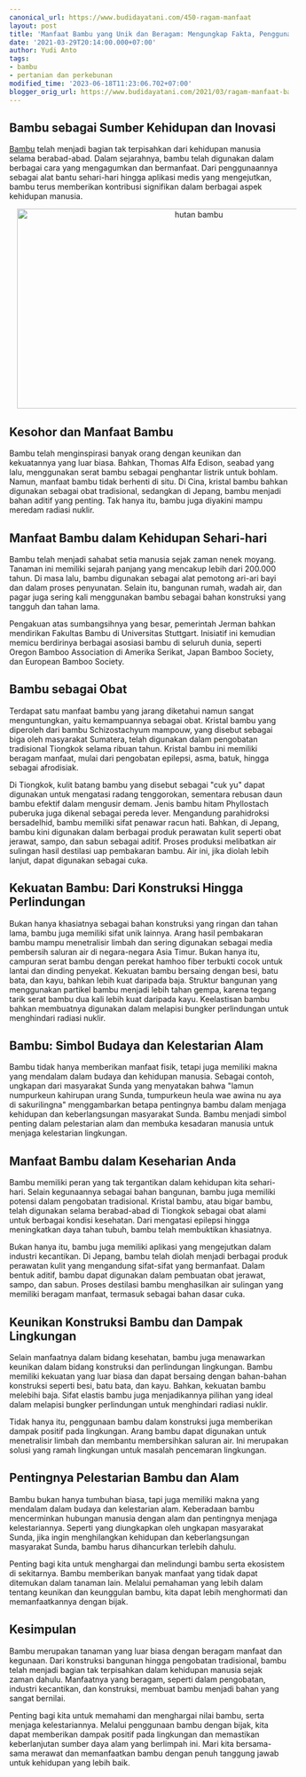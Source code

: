 ```yaml
---
canonical_url: https://www.budidayatani.com/450-ragam-manfaat
layout: post
title: 'Manfaat Bambu yang Unik dan Beragam: Mengungkap Fakta, Penggunaan, dan Keistimewaannya'
date: '2021-03-29T20:14:00.000+07:00'
author: Yudi Anto
tags:
- bambu
- pertanian dan perkebunan
modified_time: '2023-06-18T11:23:06.702+07:00'
blogger_orig_url: https://www.budidayatani.com/2021/03/ragam-manfaat-bambu-dari-waktu-ke-waktu.html
---
```


<h2>Bambu sebagai Sumber Kehidupan dan Inovasi</h2><p><a href="https://www.budidayatani.com/search/label/bambu">Bambu</a> telah menjadi bagian tak terpisahkan dari kehidupan manusia selama berabad-abad. Dalam sejarahnya, bambu telah digunakan dalam berbagai cara yang mengagumkan dan bermanfaat. Dari penggunaannya sebagai alat bantu sehari-hari hingga aplikasi medis yang mengejutkan, bambu terus memberikan kontribusi signifikan dalam berbagai aspek kehidupan manusia.</p><div class="separator" style="clear: both; text-align: center;"><a href="https://blogger.googleusercontent.com/img/b/R29vZ2xl/AVvXsEiSfHipRe4uITSZ8jiQfFqQ5qjS2S5b1Ds5wEB5Xb_ZskOT9TymrRiLerz_DFeSn9jCSumVrKi1fhpUgaFSIDGfElaZz3fa49VBzACCVhulZjOKN_6XHrYi2Uf4F7Z79Gq9JdQIpCWVmkUnyBKWpCJcf0GI6peBPDq-0TfdU-iSeykZrfwfe5vRC5QxEQ/s2133/hutan(1).jpg" imageanchor="1" style="margin-left: 1em; margin-right: 1em;"><img alt="hutan bambu" border="0" data-original-height="1200" data-original-width="2133" height="360" src="https://blogger.googleusercontent.com/img/b/R29vZ2xl/AVvXsEiSfHipRe4uITSZ8jiQfFqQ5qjS2S5b1Ds5wEB5Xb_ZskOT9TymrRiLerz_DFeSn9jCSumVrKi1fhpUgaFSIDGfElaZz3fa49VBzACCVhulZjOKN_6XHrYi2Uf4F7Z79Gq9JdQIpCWVmkUnyBKWpCJcf0GI6peBPDq-0TfdU-iSeykZrfwfe5vRC5QxEQ/w640-h360/hutan(1).jpg" width="640" /></a></div><h2>Kesohor dan Manfaat Bambu</h2><p>Bambu telah menginspirasi banyak orang dengan keunikan dan kekuatannya yang luar biasa. Bahkan, Thomas Alfa Edison, seabad yang lalu, menggunakan serat bambu sebagai penghantar listrik untuk bohlam. Namun, manfaat bambu tidak berhenti di situ. Di Cina, kristal bambu bahkan digunakan sebagai obat tradisional, sedangkan di Jepang, bambu menjadi bahan aditif yang penting. Tak hanya itu, bambu juga diyakini mampu meredam radiasi nuklir.</p><h2>Manfaat Bambu dalam Kehidupan Sehari-hari</h2><p>Bambu telah menjadi sahabat setia manusia sejak zaman nenek moyang. Tanaman ini memiliki sejarah panjang yang mencakup lebih dari 200.000 tahun. Di masa lalu, bambu digunakan sebagai alat pemotong ari-ari bayi dan dalam proses penyunatan. Selain itu, bangunan rumah, wadah air, dan pagar juga sering kali menggunakan bambu sebagai bahan konstruksi yang tangguh dan tahan lama.</p><p>Pengakuan atas sumbangsihnya yang besar, pemerintah Jerman bahkan mendirikan Fakultas Bambu di Universitas Stuttgart. Inisiatif ini kemudian memicu berdirinya berbagai asosiasi bambu di seluruh dunia, seperti Oregon Bamboo Association di Amerika Serikat, Japan Bamboo Society, dan European Bamboo Society.</p><h2>Bambu sebagai Obat</h2><p>Terdapat satu manfaat bambu yang jarang diketahui namun sangat menguntungkan, yaitu kemampuannya sebagai obat. Kristal bambu yang diperoleh dari bambu Schizostachyum mampouw, yang disebut sebagai biga oleh masyarakat Sumatera, telah digunakan dalam pengobatan tradisional Tiongkok selama ribuan tahun. Kristal bambu ini memiliki beragam manfaat, mulai dari pengobatan epilepsi, asma, batuk, hingga sebagai afrodisiak.</p><p>Di Tiongkok, kulit batang bambu yang disebut sebagai "cuk yu" dapat digunakan untuk mengatasi radang tenggorokan, sementara rebusan daun bambu efektif dalam mengusir demam. Jenis bambu hitam Phyllostach puberuka juga dikenal sebagai pereda lever. Mengandung parahidroksi bersadelhid, bambu memiliki sifat penawar racun hati. Bahkan, di Jepang, bambu kini digunakan dalam berbagai produk perawatan kulit seperti obat jerawat, sampo, dan sabun sebagai aditif. Proses produksi melibatkan air sulingan hasil destilasi uap pembakaran bambu. Air ini, jika diolah lebih lanjut, dapat digunakan sebagai cuka.</p><h2>Kekuatan Bambu: Dari Konstruksi Hingga Perlindungan</h2><p>Bukan hanya khasiatnya sebagai bahan konstruksi yang ringan dan tahan lama, bambu juga memiliki sifat unik lainnya. Arang hasil pembakaran bambu mampu menetralisir limbah dan sering digunakan sebagai media pembersih saluran air di negara-negara Asia Timur. Bukan hanya itu, campuran serat bambu dengan perekat hamhoo fiber terbukti cocok untuk lantai dan dinding penyekat. Kekuatan bambu bersaing dengan besi, batu bata, dan kayu, bahkan lebih kuat daripada baja. Struktur bangunan yang menggunakan partikel bambu menjadi lebih tahan gempa, karena tegang tarik serat bambu dua kali lebih kuat daripada kayu. Keelastisan bambu bahkan membuatnya digunakan dalam melapisi bungker perlindungan untuk menghindari radiasi nuklir.</p><h2>Bambu: Simbol Budaya dan Kelestarian Alam</h2><p>Bambu tidak hanya memberikan manfaat fisik, tetapi juga memiliki makna yang mendalam dalam budaya dan kehidupan manusia. Sebagai contoh, ungkapan dari masyarakat Sunda yang menyatakan bahwa "lamun numpurkeun kahirupan urang Sunda, tumpurkeun heula wae awina nu aya di sakurilingna" menggambarkan betapa pentingnya bambu dalam menjaga kehidupan dan keberlangsungan masyarakat Sunda. Bambu menjadi simbol penting dalam pelestarian alam dan membuka kesadaran manusia untuk menjaga kelestarian lingkungan.</p><h2>Manfaat Bambu dalam Keseharian Anda</h2><p>Bambu memiliki peran yang tak tergantikan dalam kehidupan kita sehari-hari. Selain kegunaannya sebagai bahan bangunan, bambu juga memiliki potensi dalam pengobatan tradisional. Kristal bambu, atau bigar bambu, telah digunakan selama berabad-abad di Tiongkok sebagai obat alami untuk berbagai kondisi kesehatan. Dari mengatasi epilepsi hingga meningkatkan daya tahan tubuh, bambu telah membuktikan khasiatnya.</p><p>Bukan hanya itu, bambu juga memiliki aplikasi yang mengejutkan dalam industri kecantikan. Di Jepang, bambu telah diolah menjadi berbagai produk perawatan kulit yang mengandung sifat-sifat yang bermanfaat. Dalam bentuk aditif, bambu dapat digunakan dalam pembuatan obat jerawat, sampo, dan sabun. Proses destilasi bambu menghasilkan air sulingan yang memiliki beragam manfaat, termasuk sebagai bahan dasar cuka.</p><h2>Keunikan Konstruksi Bambu dan Dampak Lingkungan</h2><p>Selain manfaatnya dalam bidang kesehatan, bambu juga menawarkan keunikan dalam bidang konstruksi dan perlindungan lingkungan. Bambu memiliki kekuatan yang luar biasa dan dapat bersaing dengan bahan-bahan konstruksi seperti besi, batu bata, dan kayu. Bahkan, kekuatan bambu melebihi baja. Sifat elastis bambu juga menjadikannya pilihan yang ideal dalam melapisi bungker perlindungan untuk menghindari radiasi nuklir.</p><p>Tidak hanya itu, penggunaan bambu dalam konstruksi juga memberikan dampak positif pada lingkungan. Arang bambu dapat digunakan untuk menetralisir limbah dan membantu membersihkan saluran air. Ini merupakan solusi yang ramah lingkungan untuk masalah pencemaran lingkungan.</p><h2>Pentingnya Pelestarian Bambu dan Alam</h2><p>Bambu bukan hanya tumbuhan biasa, tapi juga memiliki makna yang mendalam dalam budaya dan kelestarian alam. Keberadaan bambu mencerminkan hubungan manusia dengan alam dan pentingnya menjaga kelestariannya. Seperti yang diungkapkan oleh ungkapan masyarakat Sunda, jika ingin menghilangkan kehidupan dan keberlangsungan masyarakat Sunda, bambu harus dihancurkan terlebih dahulu.</p><p>Penting bagi kita untuk menghargai dan melindungi bambu serta ekosistem di sekitarnya. Bambu memberikan banyak manfaat yang tidak dapat ditemukan dalam tanaman lain. Melalui pemahaman yang lebih dalam tentang keunikan dan keunggulan bambu, kita dapat lebih menghormati dan memanfaatkannya dengan bijak.</p><h2>Kesimpulan</h2><p>Bambu merupakan tanaman yang luar biasa dengan beragam manfaat dan kegunaan. Dari konstruksi bangunan hingga pengobatan tradisional, bambu telah menjadi bagian tak terpisahkan dalam kehidupan manusia sejak zaman dahulu. Manfaatnya yang beragam, seperti dalam pengobatan, industri kecantikan, dan konstruksi, membuat bambu menjadi bahan yang sangat bernilai.</p><p>Penting bagi kita untuk memahami dan menghargai nilai bambu, serta menjaga kelestariannya. Melalui penggunaan bambu dengan bijak, kita dapat memberikan dampak positif pada lingkungan dan memastikan keberlanjutan sumber daya alam yang berlimpah ini. Mari kita bersama-sama merawat dan memanfaatkan bambu dengan penuh tanggung jawab untuk kehidupan yang lebih baik.</p>